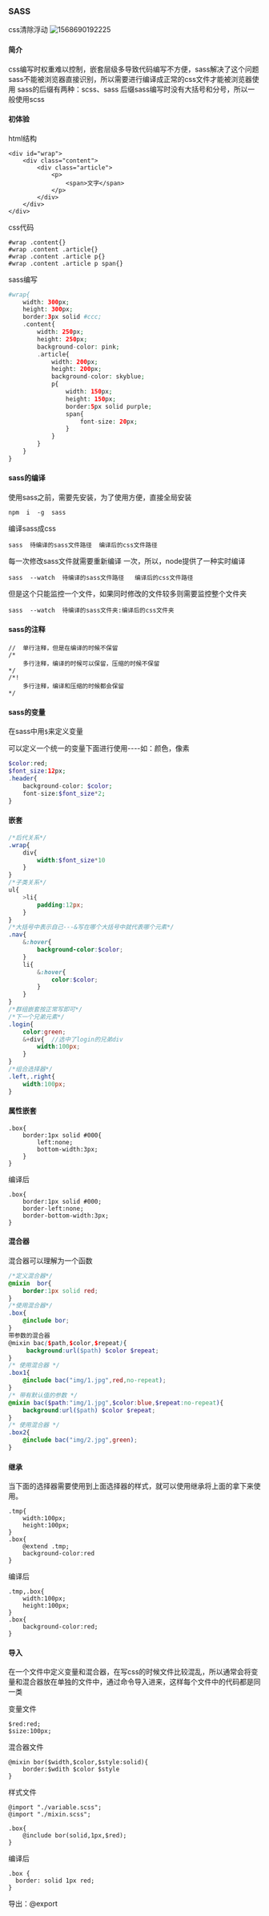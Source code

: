 ### SASS

css清除浮动
![1568690192225](C:\Users\heshaomin\AppData\Roaming\Typora\typora-user-images\1568690192225.png)

#### 简介

css编写时权重难以控制，嵌套层级多导致代码编写不方便，sass解决了这个问题
sass不能被浏览器直接识别，所以需要进行编译成正常的css文件才能被浏览器使用
sass的后缀有两种：scss、sass
后缀sass编写时没有大括号和分号，所以一般使用scss

#### 初体验

html结构

```
<div id="wrap">
    <div class="content">
        <div class="article">
            <p>
                <span>文字</span>
            </p>
        </div>
    </div>
</div>
```

css代码

```
#wrap .content{}
#wrap .content .article{}
#wrap .content .article p{}
#wrap .content .article p span{}
```

sass编写

```php
#wrap{
    width: 300px;
    height: 300px;
    border:3px solid #ccc;
    .content{
        width: 250px;
        height: 250px;
        background-color: pink;
        .article{
            width: 200px;
            height: 200px;
            background-color: skyblue;
            p{
                width: 150px;
                height: 150px;
                border:5px solid purple;
                span{
                    font-size: 20px;
                } 
            }
        }
    } 
}
```



#### sass的编译

使用sass之前，需要先安装，为了使用方便，直接全局安装

```
npm  i  -g  sass
```

编译sass成css

```
sass  待编译的sass文件路径  编译后的css文件路径
```

每一次修改sass文件就需要重新编译 一次，所以，node提供了一种实时编译

```
sass  --watch  待编译的sass文件路径	  编译后的css文件路径
```

但是这个只能监控一个文件，如果同时修改的文件较多则需要监控整个文件夹

```
sass  --watch  待编译的sass文件夹:编译后的css文件夹
```



#### sass的注释

```
//  单行注释，但是在编译的时候不保留
/*
	多行注释，编译的时候可以保留，压缩的时候不保留
*/
/*!
	多行注释，编译和压缩的时候都会保留
*/
```



#### sass的变量

在sass中用`$`来定义变量

可以定义一个统一的变量下面进行使用----如：颜色，像素

```php
$color:red;
$font_size:12px;
.header{
    background-color: $color;
    font-size:$font_size*2;
}
```



#### 嵌套

```scss
/*后代关系*/
.wrap{
	div{
		width:$font_size*10
	}
}
/*子类关系*/
ul{
	>li{
		padding:12px;
	}
}
/*大括号中表示自己---&写在哪个大括号中就代表哪个元素*/
.nav{
	&:hover{
		background-color:$color;
	}
	li{
		&:hover{
			color:$color;
		}
	}
}
/*群组嵌套按正常写即可*/
/*下一个兄弟元素*/
.login{
    color:green;
    &+div{	//选中了login的兄弟div
        width:100px;
    }
}
/*组合选择器*/
.left,.right{
    width:100px;
}
```



#### 属性嵌套

```
.box{
	border:1px solid #000{
		left:none;
		bottom-width:3px;
	}
}
```

编译后

```
.box{
	border:1px solid #000;
	border-left:none;
	border-bottom-width:3px;
}
```



#### 混合器

混合器可以理解为一个函数

```scss
/*定义混合器*/
@mixin	bor{
	border:1px solid red;
}
/*使用混合器*/
.box{
	@include bor;
}
带参数的混合器
@mixin bac($path,$color,$repeat){
	 background:url($path) $color $repeat;
}
/* 使用混合器 */
.box1{
    @include bac("img/1.jpg",red,no-repeat);
}
/* 带有默认值的参数 */
@mixin bac($path:"img/1.jpg",$color:blue,$repeat:no-repeat){
    background:url($path) $color $repeat;
}
/* 使用混合器 */
.box2{
    @include bac("img/2.jpg",green);
}
```



#### 继承

当下面的选择器需要使用到上面选择器的样式，就可以使用继承将上面的拿下来使用。

```
.tmp{
	width:100px;
	height:100px;
}
.box{
	@extend .tmp;
	background-color:red
}
```

编译后

```
.tmp,.box{
    width:100px;
    height:100px;
}
.box{
	background-color:red;
}
```



#### 导入

在一个文件中定义变量和混合器，在写css的时候文件比较混乱，所以通常会将变量和混合器放在单独的文件中，通过命令导入进来，这样每个文件中的代码都是同一类

变量文件

```
$red:red;
$size:100px;
```

混合器文件

```
@mixin bor($width,$color,$style:solid){
	border:$wdith $color $style
}
```

样式文件

```
@import "./variable.scss";
@import "./mixin.scss";

.box{
    @include bor(solid,1px,$red);
}
```

编译后

```
.box {
  border: solid 1px red;
}
```

导出：@export